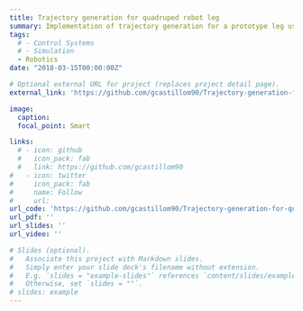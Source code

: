 ```yaml
---
title: Trajectory generation for quadruped robot leg
summary: Implementation of trajectory generation for a prototype leg using inverse kinematics, cubic splines and Arduino.
tags:
  # - Control Systems
  # - Simulation
  - Robotics
date: "2018-03-15T00:00:00Z"

# Optional external URL for project (replaces project detail page).
external_link: 'https://github.com/gcastillom90/Trajectory-generation-for-quadruped-robot-leg'

image:
  caption:
  focal_point: Smart

links:
  # - icon: github
  #   icon_pack: fab
  #   link: https://github.com/gcastillom90
#   - icon: twitter
#     icon_pack: fab
#     name: Follow
#     url: 
url_code: 'https://github.com/gcastillom90/Trajectory-generation-for-quadruped-robot-leg'
url_pdf: ''
url_slides: ''
url_video: ''

# Slides (optional).
#   Associate this project with Markdown slides.
#   Simply enter your slide deck's filename without extension.
#   E.g. `slides = "example-slides"` references `content/slides/example-slides.md`.
#   Otherwise, set `slides = ""`.
# slides: example
---
```

